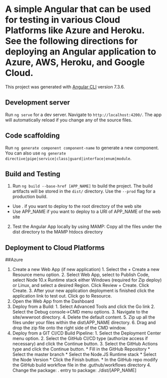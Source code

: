 # A simple Angular that can be used for testing in various Cloud Platforms like Azure and Heroku. See the following directions for deploying an Angular application to Azure, AWS, Heroku, and Google Cloud.
This project was generated with [Angular CLI](https://github.com/angular/angular-cli) version 7.3.6.

## Development server
Run `ng serve` for a dev server. Navigate to `http://localhost:4200/`. The app will automatically reload if you change any of the source files.

## Code scaffolding
Run `ng generate component component-name` to generate a new component. You can also use `ng generate directive|pipe|service|class|guard|interface|enum|module`.

## Build and Testing
1. Run `ng build --base-href [APP_NAME]` to build the project. The build artifacts will be stored in the `dist/` directory. Use the `--prod` flag for a production build.
  * Use . if you want to deploy to the root directory of the web site
  * Use APP_NAME if you want to deploy to a URI of APP_NAME of the web site
2. Test the Angular App locally by using MAMP: Copy all the files under the dist directory to the MAMP htdocs directory

## Deployment to Cloud Platforms
##Azure
1. Create a new Web App (if new application)
		1. Select the + Create a new Resource menu option.
		2. Select Web App, select to Publish Code, select Node 10.x Runtime stack either Windows (required for Zip deploy) or Linux, and select a desired Region. Click Review + Create. Click Create.
		3. After your new application deployment is finished click the application link to test out. Click go to Resource.
2. Open the Web App from the Dashboard
3. Deploy from a Build:
		1. Select Advanced Tools and click the Go link
		2. Select the Debug console->CMD menu options.
		3. Navigate to the site/wwwroot directory.
		4. Delete the default content.
		5. Zip up all the files under your files within the dist\APP_NAME directory. 
		6. Drag and drop the zip file onto the right side of the CMD window.		 
4. Deploy from a GIT CI/CD Build Pipeline:
		1. Select the Deployment Center menu option.
		2. Select the GitHub CI/CD type (authorize access if necessary) and click the Continue button.
		3. Select the GitHub Actions type and click the Continue button.
			* Fill in the GitHub Repository
			* Select the master branch
			* Select the Node.JS Runtime stack
			* Select the Node Version
			* Click the Finish button.
			* In the GitHub repo modify the GitHub build workflow file in the .guthub/workflows directory
     4. Change the package: . entry to package: ./dist/[APP_NAME]
